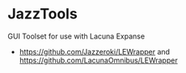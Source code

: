 # JazzTools
GUI Toolset for use with Lacuna Expanse
- https://github.com/Jazzeroki/LEWrapper and https://github.com/LacunaOmnibus/LEWrapper
